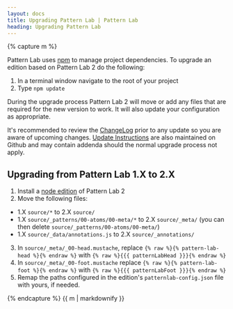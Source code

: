 ```yaml
---
layout: docs
title: Upgrading Pattern Lab | Pattern Lab
heading: Upgrading Pattern Lab
---
```


{% capture m %}

Pattern Lab uses [npm](https://www.npmjs.com/) to manage project dependencies. To upgrade an edition based on Pattern Lab 2 do the following:

1. In a terminal window navigate to the root of your project
2. Type `npm update`

During the upgrade process Pattern Lab 2 will move or add any files that are required for the new version to work. It will also update your configuration as appropriate.

It's recommended to review the [ChangeLog](https://github.com/pattern-lab/patternlab-node/wiki/ChangeLog) prior to any update so you are aware of upcoming changes. [Update Instructions](https://github.com/pattern-lab/patternlab-node/wiki/Upgrading) are also maintained on Github and may contain addenda should the normal upgrade process not apply.

## Upgrading from Pattern Lab 1.X to 2.X

1. Install a [node edition](https://github.com/pattern-lab?utf8=%E2%9C%93&query=edition-node) of Pattern Lab 2
2. Move the following files:

  * 1.X `source/*` to 2.X `source/`
  * 1.X `source/_patterns/00-atoms/00-meta/*` to 2.X `source/_meta/` (you can then delete `source/_patterns/00-atoms/00-meta/`)
  * 1.X `source/_data/annotations.js` to 2.X `source/_annotations/`

3. In `source/_meta/_00-head.mustache`, replace `{% raw %}{% pattern-lab-head %}{% endraw %}` with `{% raw %}{{{ patternLabHead }}}{% endraw %}`
4. In `source/_meta/_00-foot.mustache` replace `{% raw %}{% pattern-lab-foot %}{% endraw %}` with `{% raw %}{{{ patternLabFoot }}}{% endraw %}`
4. Remap the paths configured in the edition's `patternlab-config.json` file with yours, if needed.

{% endcapture %}
{{ m | markdownify }}

